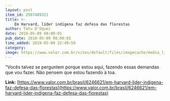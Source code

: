 ```yaml
---
layout: post
item_id: 2587489321
title: >-
    Em Harvard, líder indígena faz defesa das florestas
author: Tatu D'Oquei
date: 2019-05-09 08:00:01
pub_date: 2019-05-09 08:00:01
time_added: 2019-05-09 22:49:58
category: 
image: https://www.valor.com.br/sites/default/files/imagecache/media_library_big_horizontal/gn/19/05/foto09bra-111-dani-a8.jpg
---
```


"Vocês talvez se perguntem porque estou aqui, fazendo essas demandas que vou fazer. Não pensem que estou fazendo à toa.

**Link:** [https://www.valor.com.br/brasil/6246621/em-harvard-lider-indigena-faz-defesa-das-florestas](https://www.valor.com.br/brasil/6246621/em-harvard-lider-indigena-faz-defesa-das-florestas)

